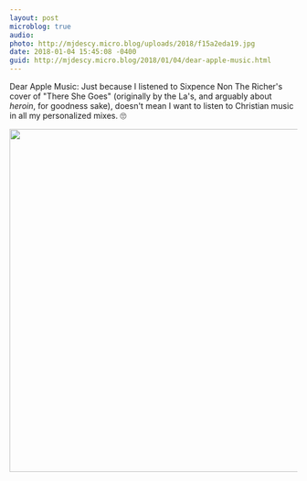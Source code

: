 ```yaml
---
layout: post
microblog: true
audio: 
photo: http://mjdescy.micro.blog/uploads/2018/f15a2eda19.jpg
date: 2018-01-04 15:45:08 -0400
guid: http://mjdescy.micro.blog/2018/01/04/dear-apple-music.html
---
```

Dear Apple Music: Just because I listened to Sixpence Non The Richer's cover of "There She Goes" (originally by the La's, and arguably about _heroin_, for goodness sake), doesn't mean I want to listen to Christian music in all my personalized mixes. 🙄

<img src="http://mjdescy.micro.blog/uploads/2018/f15a2eda19.jpg" width="599" height="600" />

